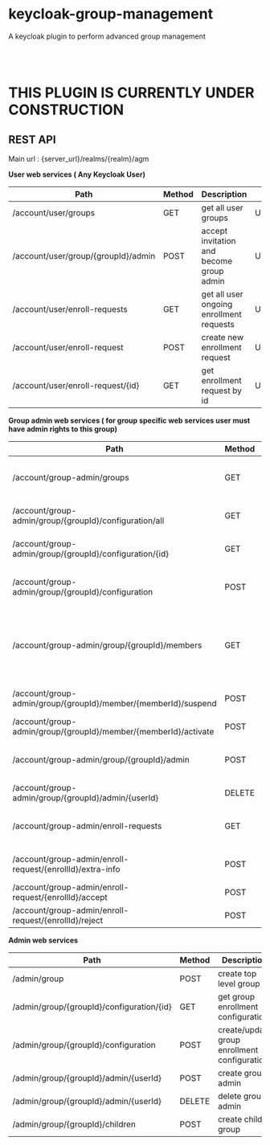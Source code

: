 # keycloak-group-management
A keycloak plugin to perform advanced group management 

<br>
<br>

<h1>THIS PLUGIN IS CURRENTLY UNDER CONSTRUCTION</h1>

## REST API

Main url : {server_url}/realms/{realm}/agm

**User web services ( Any Keycloak User)**

Path | Method | Description                              | Classes 
------------ |--------|------------------------------------------|--------
/account/user/groups | GET    | get all user groups                      | UserGroups
/account/user/group/{groupId}/admin | POST   | accept invitation and become group admin | UserGroup 
/account/user/enroll-requests | GET    | get all user ongoing enrollment requests | UserGroups
/account/user/enroll-request | POST    | create new enrollment request            | UserGroups
/account/user/enroll-request/{id} | GET    | get enrollment request by id              | UserGroupEnrollmentAction

**Group admin web services ( for group specific web services user must have admin rights to this group)**

Path | Method | Description                                                                   | Classes 
------------ | ------------- |-------------------------------------------------------------------------------|--------- 
/account/group-admin/groups | GET | get all groups that this user has admin rights                                | GroupAdminService 
/account/group-admin/group/{groupId}/configuration/all | GET | get all group enrollment configurations                                       | GroupAdminGroup
/account/group-admin/group/{groupId}/configuration/{id} | GET | get group enrollment configuration                                            | GroupAdminGroup
/account/group-admin/group/{groupId}/configuration | POST | create/ update group enrollment configuration                                 | GroupAdminGroup
/account/group-admin/group/{groupId}/members | GET | get all group members pager, being able to search and get by type (fe active) | GroupAdminGroupMembers
/account/group-admin/group/{groupId}/member/{memberId}/suspend | POST | suspend group member                                                          | GroupAdminGroupMember
/account/group-admin/group/{groupId}/member/{memberId}/activate | POST | activate group member                                                         | GroupAdminGroupMember
/account/group-admin/group/{groupId}/admin | POST | invite user as group admin for this groupId group                             | GroupAdminGroup
/account/group-admin/group/{groupId}/admin/{userId} | DELETE | delete group admin                                                            | GroupAdminService
/account/group-admin/enroll-requests | GET | get all group admin enrollment requests
/account/group-admin/enroll-request/{enrollId}/extra-info | POST | request extra infrormation from user
/account/group-admin/enroll-request/{enrollId}/accept | POST | accept group enrollment
/account/group-admin/enroll-request/{enrollId}/reject | POST | reject group enrollment

**Admin web services**

Path | Method | Description                                  | Classes |
------------ |--------|----------------------------------------------|---------| 
/admin/group | POST   | create top level group                       | ResourcesProvider
/admin/group/{groupId}/configuration/{id} | GET    | get  group enrollment configuration          | AdminGroups
/admin/group/{groupId}/configuration | POST   | create/update group enrollment configuration | AdminGroups
/admin/group/{groupId}/admin/{userId} | POST   | create group admin                           | AdminGroups
/admin/group/{groupId}/admin/{userId} | DELETE | delete group admin                           | AdminGroups
/admin/group/{groupId}/children| POST   | create child group                           | AdminGroups
